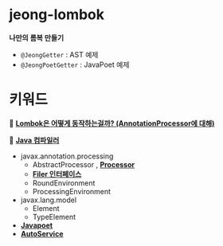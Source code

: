 # jeong-lombok

**나만의 롬복 만들기**
- `@JeongGetter` : AST 예제
- `@JeongPoetGetter` : JavaPoet 예제

# **키워드**

📌 **[Lombok은 어떻게 동작하는걸까? (AnnotationProcessor에 대해)](https://jdalma.github.io/docs/java/Annotation%20Processor/)**

📌 **[Java 컴파일러](https://jdalma.github.io/docs/java/javac-principle/)**

- javax.annotation.processing
  - AbstractProcessor , **[Processor](https://docs.oracle.com/javase/8/docs/api/javax/annotation/processing/Processor.html)**
  - **[Filer 인터페이스](https://docs.oracle.com/en/java/javase/11/docs/api/java.compiler/javax/annotation/processing/Filer.html)**
  - RoundEnvironment
  - ProcessingEnvironment
- javax.lang.model
  - Element
  - TypeElement
-  **[Javapoet](https://github.com/square/javapoet)**
-  **[AutoService](https://github.com/google/auto/tree/master/service)**
